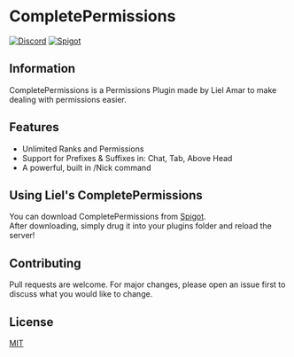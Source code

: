 # CompletePermissions

[![Discord](https://img.shields.io/discord/416652224505184276?color=%235865F2&label=Join%20My%20Discord)](https://discord.gg/NzgBrqR)
[![Spigot](https://img.shields.io/badge/dynamic/json?color=yellow&label=Check%20it%20on%20Spigot&query=downloads&suffix=%20Downloads&url=https%3A%2F%2Fapi.spiget.org%2Fv2%2Fresources%2F73008)](https://www.spigotmc.org/resources/73008/)

## Information

CompletePermissions is a Permissions Plugin made by Liel Amar to make dealing with permissions easier.

## Features
* Unlimited Ranks and Permissions
* Support for Prefixes & Suffixes in: Chat, Tab, Above Head
* A powerful, built in /Nick command

## Using Liel's CompletePermissions
You can download CompletePermissions from [Spigot](https://www.spigotmc.org/resources/completepermissions.73008/).
<br>After downloading, simply drug it into your plugins folder and reload the server!

## Contributing
Pull requests are welcome. For major changes, please open an issue first to discuss what you would like to change.

## License
[MIT](https://choosealicense.com/licenses/mit/)
